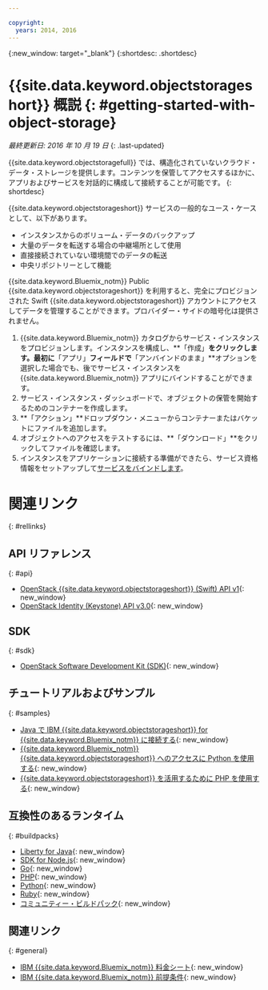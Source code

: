 ```yaml
---

copyright:
  years: 2014, 2016
---
```

{:new_window: target="_blank"}
{:shortdesc: .shortdesc}


# {{site.data.keyword.objectstorageshort}} 概説 {: #getting-started-with-object-storage}

*最終更新日: 2016 年 10 月 19 日*
{: .last-updated}

{{site.data.keyword.objectstoragefull}} では、構造化されていないクラウド・データ・ストレージを提供します。コンテンツを保管してアクセスするほかに、アプリおよびサービスを対話的に構成して接続することが可能です。
{: shortdesc}

{{site.data.keyword.objectstorageshort}} サービスの一般的なユース・ケースとして、以下があります。

* インスタンスからのボリューム・データのバックアップ
* 大量のデータを転送する場合の中継場所として使用
* 直接接続されていない環境間でのデータの転送
* 中央リポジトリーとして機能



{{site.data.keyword.Bluemix_notm}} Public {{site.data.keyword.objectstorageshort}} を利用すると、完全にプロビジョンされた Swift {{site.data.keyword.objectstorageshort}} アカウントにアクセスしてデータを管理することができます。プロバイダー・サイドの暗号化は提供されません。


1.	{{site.data.keyword.Bluemix_notm}} カタログからサービス・インスタンスをプロビジョンします。インスタンスを構成し、**「作成」**をクリックします。最初に**「アプリ」**フィールドで**「アンバインドのまま」**オプションを選択した場合でも、後でサービス・インスタンスを {{site.data.keyword.Bluemix_notm}} アプリにバインドすることができます。
2. サービス・インスタンス・ダッシュボードで、オブジェクトの保管を開始するためのコンテナーを作成します。
3. **「アクション」**ドロップダウン・メニューからコンテナーまたはバケットにファイルを追加します。
4. オブジェクトへのアクセスをテストするには、**「ダウンロード」**をクリックしてファイルを確認します。
5. インスタンスをアプリケーションに接続する準備ができたら、サービス資格情報をセットアップして[サービスをバインドします](https://new-console.stage1.ng.bluemix.net/docs/services/reqnsi.html#add_service)。



# 関連リンク
{: #rellinks}

## API リファレンス 
{: #api}
* [OpenStack {{site.data.keyword.objectstorageshort}} (Swift) API v1](http://developer.openstack.org/api-ref-objectstorage-v1.html){: new_window}
* [OpenStack Identity (Keystone) API v3.0](http://developer.openstack.org/api-ref-identity-v3.html){: new_window}

## SDK 
{: #sdk}
* [OpenStack Software Development Kit (SDK)](https://wiki.openstack.org/wiki/SDKs){: new_window}

## チュートリアルおよびサンプル 
{: #samples}
* [Java で IBM {{site.data.keyword.objectstorageshort}} for {{site.data.keyword.Bluemix_notm}} に接続する](https://developer.ibm.com/recipes/tutorials/connecting-to-ibm-object-storage-for-bluemix-with-java/){: new_window}
* [{{site.data.keyword.Bluemix_notm}} {{site.data.keyword.objectstorageshort}} へのアクセスに Python を使用する](https://developer.ibm.com/recipes/tutorials/use-python-to-access-your-bluemix-object-storage/){: new_window}
* [{{site.data.keyword.objectstorageshort}} を活用するために PHP を使用する](https://developer.ibm.com/recipes/tutorials/use-php-to-leverage-object-storage-for-bluemix/){: new_window}

## 互換性のあるランタイム
{: #buildpacks}
* [Liberty for Java](https://www.ng.bluemix.net/docs/runtimes/liberty/index.html){: new_window}
* [SDK for Node.js](https://www.ng.bluemix.net/docs/runtimes/nodejs/index.html){: new_window}
* [Go](https://www.ng.bluemix.net/docs/runtimes/go/index.html){: new_window}
* [PHP](https://www.ng.bluemix.net/docs/runtimes/php/index.html){: new_window}
* [Python](https://www.ng.bluemix.net/docs/runtimes/python/index.html){: new_window}
* [Ruby](https://www.ng.bluemix.net/docs/runtimes/ruby/index.html){: new_window}
* [コミュニティー・ビルドパック](https://www.ng.bluemix.net/docs/starters/byob.html){: new_window}


## 関連リンク
{: #general}
* [IBM {{site.data.keyword.Bluemix_notm}} 料金シート](https://www.ng.bluemix.net/#/pricing){: new_window}
* [IBM {{site.data.keyword.Bluemix_notm}} 前提条件](https://developer.ibm.com/bluemix/support/#prereqs){: new_window}
